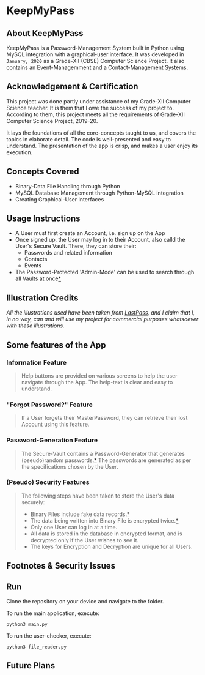 # KeepMyPass

## About KeepMyPass

KeepMyPass is a Password-Management System built in Python using MySQL integration with a graphical-user interface. It was developed in `January, 2020` as a Grade-XII (CBSE) Computer Science Project. It also contains an Event-Managemment and a Contact-Management Systems.

## Acknowledgement & Certification

This project was done partly under assistance of my Grade-XII Computer Science teacher. It is them that I owe the success of my project to. According to them, this project meets all the requirements of Grade-XII Computer Science Project, 2019-20.

It lays the foundations of all the core-concepts taught to us, and covers the topics in elaborate detail. The code is well-presented and easy to understand. The presentation of the app is crisp, and makes a user enjoy its execution.

## Concepts Covered

- Binary-Data File Handling through Python
- MySQL Database Management through Python-MySQL integration
- Creating Graphical-User Interfaces

## Usage Instructions
- A User must first create an Account, i.e. sign up on the App
- Once signed up, the User may log in to their Account, also calld the User's Secure Vault. There, they can store their:
    - Passwords and related information
    - Contacts
    - Events
- The Password-Protected 'Admin-Mode' can be used to search through all Vaults at once[*](https://github.com/divyajeettt/KeepMyPass#footnotes--security-issues)

## Illustration Credits 
*All the illustrations used have been taken from [LastPass](https://www.lastpass.com/), and I claim that I, in no way, can and will use my project for commercial purposes whatsoever with these illustrations.*

## Some features of the App

### Information Feature

> Help buttons are provided on various screens to help the user navigate through the App. The help-text is clear and easy to understand.

### "Forgot Password?" Feature

> If a User forgets their MasterPassword, they can retrieve their lost Account using this feature.

### Password-Generation Feature

> The Secure-Vault contains a Password-Generator that generates (pseudo)random passwords.[*](https://github.com/divyajeettt/KeepMyPass#footnotes--security-issues) The passwords are generated as per the specifications chosen by the User.

### (Pseudo) Security Features

> The following steps have been taken to store the User's data securely:
> - Binary Files include fake data records.[*](https://github.com/divyajeettt/KeepMyPass#footnotes--security-issues)
> - The data being written into Binary File is encrypted twice.[*](https://github.com/divyajeettt/KeepMyPass#footnotes--security-issues)
> - Only one User can log in at a time.
> - All data is stored in the database in encrypted format, and is decrypted only if the User wishes to see it.
> - The keys for Encryption and Decryption are unique for all Users.

## Footnotes & Security Issues


## Run
Clone the repository on your device and navigate to the folder. 

To run the main application, execute:

```
python3 main.py
```

To run the user-checker, execute:

```
python3 file_reader.py
```

## Future Plans
